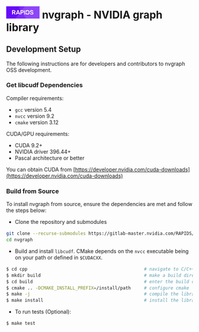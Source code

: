 # <div align="left"><img src="img/rapids_logo.png" width="90px"/>&nbsp;nvgraph - NVIDIA graph library</div>

## Development Setup

The following instructions are for developers and contributors to nvgraph OSS development.

### Get libcudf Dependencies

Compiler requirements:

* `gcc`     version 5.4
* `nvcc`    version 9.2
* `cmake`   version 3.12

CUDA/GPU requirements:

* CUDA 9.2+
* NVIDIA driver 396.44+
* Pascal architecture or better

You can obtain CUDA from [https://developer.nvidia.com/cuda-downloads](https://developer.nvidia.com/cuda-downloads)

### Build from Source

To install nvgraph from source, ensure the dependencies are met and follow the steps below:

- Clone the repository and submodules
```bash
git clone --recurse-submodules https://gitlab-master.nvidia.com/RAPIDS/nvgraph.git
cd nvgraph
```

- Build and install `libcudf`. CMake depends on the `nvcc` executable being on your path or defined in `$CUDACXX`.
```bash
$ cd cpp                                            # navigate to C/C++ CUDA source root directory
$ mkdir build                                       # make a build directory
$ cd build                                          # enter the build directory
$ cmake .. -DCMAKE_INSTALL_PREFIX=/install/path     # configure cmake
$ make -j                                           # compile the libraries ... '-j' will start a parallel job using the number of physical cores available on your system
$ make install                                      # install the libraries to '/install/path'
```

- To run tests (Optional):
```bash
$ make test
```
